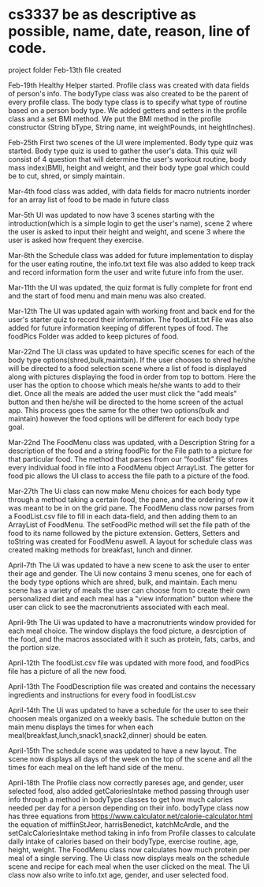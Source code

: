 # cs3337 be as descriptive as possible, name, date, reason, line of code.
project folder
Feb-13th file created

Feb-19th Healthy Helper started. Profile class was created with data fields of person's info. The bodyType class was also created to be the parent of every profile class. The body type class is to specify what type of routine based on a person body type. We added getters and setters in the profile class and a set BMI method. We put the BMI method in the profile constructor (String bType, String name, int weightPounds, int heightInches).

Feb-25th First two scenes of the UI were implemented. Body type quiz was started. Body type quiz is used to gather the user's data. This quiz will consist of 4 question that will determine the user's workout routine, body mass index(BMI), height and weight, and their body type goal which could be to cut, shred, or simply maintain. 

Mar-4th food class was added, with data fields for macro nutrients inorder for an array list of food to be made in future class

Mar-5th UI was updated to now have 3 scenes starting with the introduction(which is a simple login to get the user's name), scene 2 where the user is asked to input their height and weight, and scene 3 where the user is asked how frequent they exercise. 

Mar-8th the Schedule class was added for future implementation to display for the user eating routine, the info.txt text file was also added to keep track and record information form the user and write future info from the user.

Mar-11th the UI was updated, the quiz format is fully complete for front end and the start of food menu and main menu was also created.

Mar-12th The UI was updated again with working front and back end for the user's starter quiz to record their information. The foodList.txt File was also added for future information keeping of different types of food. The foodPics Folder was added to keep pictures of food.

Mar-22nd The Ui class was updated to have specific scenes for each of the body type options(shred,bulk,maintain). If the user chooses to shred he/she will be directed to a food selection scene where a list of food is displayed along with pictures displaying the food in order from top to bottom. Here the user has the option to choose which meals he/she wants to add to their diet. Once all the meals are added the user must click the "add meals" button and then he/she will be directed to the home screen of the actual app. This process goes the same for the other two options(bulk and maintain) however the food options will be different for each body type goal.

Mar-22nd The FoodMenu class was updated, with a Description String for a description of the food and a string foodPic for the File path to a picture for that particular food. The method that parses from our “foodlist” file stores every individual food in file into a FoodMenu object ArrayList. The getter for food pic allows the UI class to access the file path to a picture of the food.

Mar-27th The Ui class can now make Menu choices for each body type through a method taking a certain food, the pane, and the ordering of row it was meant to be in on the grid pane. The FoodMenu class now parses from a FoodList.csv file to fill in each data-field, and then adding them to an ArrayList of FoodMenu. The setFoodPic method will set the file path of the food to its name followed by the picture extension. Getters, Setters and toString was created for FoodMenu aswell. A layout for schedule class was created making methods for breakfast, lunch and dinner.

April-7th The Ui was updated to have a new scene to ask the user to enter their age and gender. The Ui now contains 3 menu scenes, one  for each of the body type options which are shred, bulk, and maintain. Each menu scene has a variety of meals the user can choose from to create their own personalized diet and each meal has a "view information" button where the user can click to see the macronutrients associated with each meal.

April-9th The Ui was updated to have a macronutrients window provided for each meal choice. The window displays the food picture, a desrciption of the food, and the macros associated with it such as protein, fats, carbs, and the portion size. 

April-12th The foodList.csv file was updated with more food, and foodPics file has a picture of all the new food. 

April-13th The FoodDescription file was created and contains the necessary ingredients and instructions for every food in foodList.csv

April-14th The Ui was updated to have a schedule for the user to see their choosen meals organized on a weekly basis. The schedule button on the main menu displays the times for when each meal(breakfast,lunch,snack1,snack2,dinner) should be eaten.

April-15th The schedule scene was updated to have a new layout. The scene now displays all days of the week on the top of the scene and all the times for each meal on the left hand side of the menu.

April-18th The Profile class now correctly pareses age, and gender, user selected food, also added getCaloriesIntake method passing through user info through a method in bodyType classes to get how much calories needed per day for a person depending on their info. bodyType class now has three equations from https://www.calculator.net/calorie-calculator.html the equation of mifflinStJeor, harrisBenedict, katchMcArdle, and the setCalcCaloriesIntake method taking in info from Profile classes to calculate daily intake of calories based on their bodyType, exercise routine, age, height, weight. The FoodMenu class now calculates how much protein per meal of a single serving. The Ui class now displays meals on the schedule scene and recipe for each meal when the user clicked on the meal. The Ui class now also write to info.txt age, gender, and user selected food.
